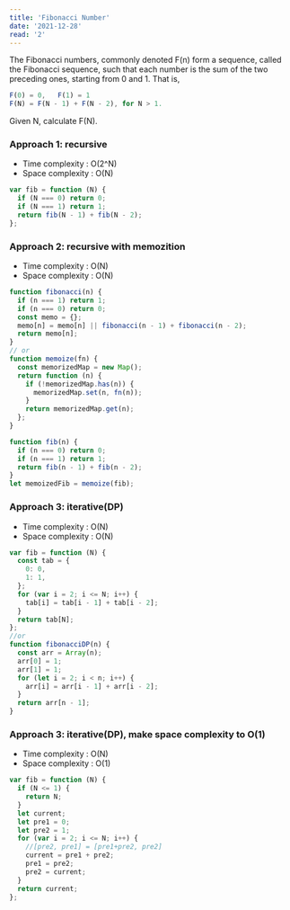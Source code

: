 ```yaml
---
title: 'Fibonacci Number'
date: '2021-12-28'
read: '2'
---
```


The Fibonacci numbers, commonly denoted F(n) form a sequence, called the Fibonacci sequence, such that each number is the sum of the two preceding ones, starting from 0 and 1. That is,

```js
F(0) = 0,   F(1) = 1
F(N) = F(N - 1) + F(N - 2), for N > 1.
```

Given N, calculate F(N).

### Approach 1: recursive

- Time complexity : O(2^N)
- Space complexity : O(N)

```js
var fib = function (N) {
  if (N === 0) return 0;
  if (N === 1) return 1;
  return fib(N - 1) + fib(N - 2);
};
```

### Approach 2: recursive with memozition

- Time complexity : O(N)
- Space complexity : O(N)

```js
function fibonacci(n) {
  if (n === 1) return 1;
  if (n === 0) return 0;
  const memo = {};
  memo[n] = memo[n] || fibonacci(n - 1) + fibonacci(n - 2);
  return memo[n];
}
// or
function memoize(fn) {
  const memorizedMap = new Map();
  return function (n) {
    if (!memorizedMap.has(n)) {
      memorizedMap.set(n, fn(n));
    }
    return memorizedMap.get(n);
  };
}

function fib(n) {
  if (n === 0) return 0;
  if (n === 1) return 1;
  return fib(n - 1) + fib(n - 2);
}
let memoizedFib = memoize(fib);
```

### Approach 3: iterative(DP)

- Time complexity : O(N)
- Space complexity : O(N)

```js
var fib = function (N) {
  const tab = {
    0: 0,
    1: 1,
  };
  for (var i = 2; i <= N; i++) {
    tab[i] = tab[i - 1] + tab[i - 2];
  }
  return tab[N];
};
//or
function fibonacciDP(n) {
  const arr = Array(n);
  arr[0] = 1;
  arr[1] = 1;
  for (let i = 2; i < n; i++) {
    arr[i] = arr[i - 1] + arr[i - 2];
  }
  return arr[n - 1];
}
```

### Approach 3: iterative(DP), make space complexity to O(1)

- Time complexity : O(N)
- Space complexity : O(1)

```js
var fib = function (N) {
  if (N <= 1) {
    return N;
  }
  let current;
  let pre1 = 0;
  let pre2 = 1;
  for (var i = 2; i <= N; i++) {
    //[pre2, pre1] = [pre1+pre2, pre2]
    current = pre1 + pre2;
    pre1 = pre2;
    pre2 = current;
  }
  return current;
};
```
